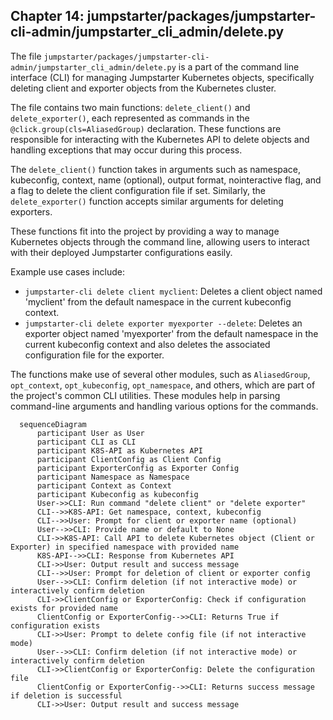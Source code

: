## Chapter 14: jumpstarter/packages/jumpstarter-cli-admin/jumpstarter_cli_admin/delete.py

 The file `jumpstarter/packages/jumpstarter-cli-admin/jumpstarter_cli_admin/delete.py` is a part of the command line interface (CLI) for managing Jumpstarter Kubernetes objects, specifically deleting client and exporter objects from the Kubernetes cluster.

   The file contains two main functions: `delete_client()` and `delete_exporter()`, each represented as commands in the `@click.group(cls=AliasedGroup)` declaration. These functions are responsible for interacting with the Kubernetes API to delete objects and handling exceptions that may occur during this process.

   The `delete_client()` function takes in arguments such as namespace, kubeconfig, context, name (optional), output format, nointeractive flag, and a flag to delete the client configuration file if set. Similarly, the `delete_exporter()` function accepts similar arguments for deleting exporters.

   These functions fit into the project by providing a way to manage Kubernetes objects through the command line, allowing users to interact with their deployed Jumpstarter configurations easily.

   Example use cases include:
   - `jumpstarter-cli delete client myclient`: Deletes a client object named 'myclient' from the default namespace in the current kubeconfig context.
   - `jumpstarter-cli delete exporter myexporter --delete`: Deletes an exporter object named 'myexporter' from the default namespace in the current kubeconfig context and also deletes the associated configuration file for the exporter.

   The functions make use of several other modules, such as `AliasedGroup`, `opt_context`, `opt_kubeconfig`, `opt_namespace`, and others, which are part of the project's common CLI utilities. These modules help in parsing command-line arguments and handling various options for the commands.

 ```mermaid
   sequenceDiagram
       participant User as User
       participant CLI as CLI
       participant K8S-API as Kubernetes API
       participant ClientConfig as Client Config
       participant ExporterConfig as Exporter Config
       participant Namespace as Namespace
       participant Context as Context
       participant Kubeconfig as kubeconfig
       User->>CLI: Run command "delete client" or "delete exporter"
       CLI-->>K8S-API: Get namespace, context, kubeconfig
       CLI-->>User: Prompt for client or exporter name (optional)
       User-->>CLI: Provide name or default to None
       CLI->>K8S-API: Call API to delete Kubernetes object (Client or Exporter) in specified namespace with provided name
       K8S-API-->>CLI: Response from Kubernetes API
       CLI->>User: Output result and success message
       CLI-->>User: Prompt for deletion of client or exporter config
       User-->>CLI: Confirm deletion (if not interactive mode) or interactively confirm deletion
       CLI->>ClientConfig or ExporterConfig: Check if configuration exists for provided name
       ClientConfig or ExporterConfig-->>CLI: Returns True if configuration exists
       CLI->>User: Prompt to delete config file (if not interactive mode)
       User-->>CLI: Confirm deletion (if not interactive mode) or interactively confirm deletion
       CLI->>ClientConfig or ExporterConfig: Delete the configuration file
       ClientConfig or ExporterConfig-->>CLI: Returns success message if deletion is successful
       CLI->>User: Output result and success message
   ```